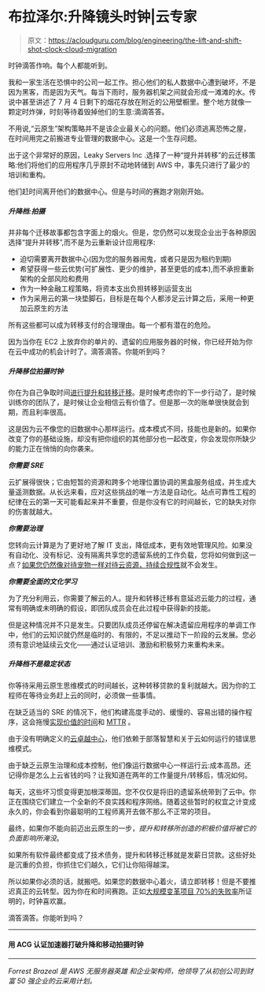 # 布拉泽尔:升降镜头时钟|云专家

> 原文：<https://acloudguru.com/blog/engineering/the-lift-and-shift-shot-clock-cloud-migration>

时钟滴答作响。每个人都能听到。

我和一家生活在恐惧中的公司一起工作。担心他们的私人数据中心遭到破坏，不是因为黑客，而是因为天气。每当下雨时，服务器机架之间就会形成一滩滩的水。传说中甚至讲述了 7 月 4 日剩下的烟花存放在附近的公用壁橱里。整个地方就像一颗定时炸弹，时刻等待着毁掉他们的生意:滴滴答答。

不用说,“云原生”架构策略并不是该企业最关心的问题。他们必须逃离恐怖之屋，在时间用完之前搬进专业管理的数据中心。这是一个生存问题。

出于这个非常好的原因，Leaky Servers Inc .选择了一种“提升并转移”的云迁移策略:他们将他们的应用程序几乎原封不动地转储到 AWS 中，事先只进行了最少的培训和重构。

他们赶时间离开他们的数据中心。但是与时间的赛跑才刚刚开始。

##### **升降档:拍摄**

并非每个迁移故事都包含字面上的烟火。但是，您仍然可以发现企业出于各种原因选择“提升并转移”,而不是为云重新设计应用程序:

*   迫切需要离开数据中心(因为您的服务器闹鬼，或者只是因为租约到期)
*   希望获得一些云优势(可扩展性、更少的维护，甚至更低的成本),而不承担重新架构的全部风险和费用
*   作为一种金融工程策略，将资本支出负担转移到运营支出
*   作为采用云的第一块垫脚石，目标是在每个人都涉足云计算之后，采用一种更加云原生的方法

所有这些都可以成为转移支付的合理理由。每一个都有潜在的危险。

因为当你在 EC2 上放弃你的单片的、遗留的应用服务器的时候，你已经开始为你在云中成功的机会计时了。滴答滴答。你能听到吗？

##### **升降移位拍摄时钟**

你在为自己争取时间[进行提升和转移迁移](https://acloudguru.com/blog/business/what-is-lift-and-shift-cloud-migration)。是时候考虑你的下一步行动了，是时候训练你的团队了，是时候让企业相信云有价值了。但是那一次的账单很快就会到期，而且利率很高。

这是因为云不像您的旧数据中心那样运行。成本模式不同，技能也是新的。如果你改变了你的基础设施，却没有把你组织的其他部分也一起改变，你会发现你所缺少的能力正在悄悄的向你袭来。

***你需要 SRE***

云扩展得很快；它由短暂的资源和跨多个地理位置协调的黑盒服务组成，并生成大量遥测数据。从长远来看，应对这些挑战的唯一方法是自动化。站点可靠性工程的纪律在云的第一天可能看起来并不重要，但是你没有它的时间越长，它的缺失对你的伤害就越大。

***你需要治理***

您转向云计算是为了更好地了解 IT 支出，降低成本，更有效地管理风险。如果没有自动化、没有标记、没有隔离共享您的遗留系统的工作负载，您将如何做到这一点？[如果您仍然像对待宠物一样对待云资源，持续合规性](https://read.acloud.guru/cloud-risk-management-requires-a-change-to-continuous-compliance-mindset-bca7252eecd0?_ga)就不会发生。

***你需要全面的文化学习***

为了充分利用云，你需要了解云的人。提升和转移迁移有意延迟云能力的过程，通常有明确或未明确的假设，即团队成员会在此过程中获得新的技能。

但是这种情况并不只是发生。只要团队成员还停留在解决遗留应用程序的单调工作中，他们的云知识就仍然是临时的、有限的，不足以推动下一阶段的云发展。您必须有意识地延续云文化——通过认证培训、激励和积极努力来重构未来。

##### **升降档不是稳定状态**

你等待采用云原生思维模式的时间越长，这种转移贷款的复利就越大。因为你的工程师在等待业务赶上云的同时，必须做一些事情。

在缺乏适当的 SRE 的情况下，他们构建高度手动的、缓慢的、容易出错的操作程序，这会拖慢[实现价值的时间](https://baremetrics.com/academy/time-to-value-ttv)和 [MTTR](https://stackify.com/calculating-mttr-an-evolution-driven-by-the-rise-of-devops/) 。

由于没有明确定义的[云卓越中心](https://read.acloud.guru/werner-against-the-machine-7d208b81e5eb?_ga)，他们依赖于部落智慧和关于云如何运行的错误思维模式。

由于缺乏云原生治理和成本控制，他们像运行数据中心一样运行云:成本高昂。还记得你是怎么上云省钱的吗？让我知道在两年的工作量提升/转移后，情况如何。

每天，这些坏习惯变得更加根深蒂固。您不仅仅是将旧的遗留系统带到了云中。你正在围绕它们建立一个全新的不良实践和程序网络。随着这些暂时的权宜之计变成永久的，你会看到你最聪明的工程师离开去做不那么不正常的项目。

最终，如果你不能向前迈出云原生的一步，*提升和转移所创造的积极价值将被它的负面影响所淹没*。

如果所有软件最终都变成了技术债务，提升和转移迁移就是发薪日贷款。这些好处是沉重的负担，你抓住它们越久，它们让你陷得越深。

所以如果你必须的话，就搬吧。如果您的数据中心着火，请立即转移！但是不要推迟真正的云转型。因为你在和时间赛跑。正如[大规模变革项目 70%的失败率](https://www.mckinsey.com/industries/retail/our-insights/the-how-of-transformation)所证明的，时钟喜欢赢。

滴答滴答。你能听到吗？

* * *

#### 用 ACG 认证加速器打破升降和移动拍摄时钟

* * *

*Forrest Brazeal 是 AWS 无服务器英雄* *和企业架构师，他领导了从初创公司到财富 50 强企业的云采用计划。*